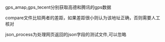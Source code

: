 gps_amap,gps_tecent分别获取高德和腾讯的gps数据

compare文件比较两者的差距，如果差距很小则认为该地址正确，否则需要人工核对

json_process为处理网页返回的json字段的测试文件,可以忽略